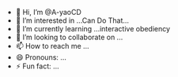 - 👋 Hi, I’m @A-yaoCD
- 👀 I’m interested in ...Can Do That...
- 🌱 I’m currently learning ...interactive obediency
- 💞️ I’m looking to collaborate on ...
- 📫 How to reach me ...
- 😄 Pronouns: ...
- ⚡ Fun fact: ...

<!---
A-yaoC/A-yaoC is a ✨ special ✨ repository because its `README.md` (this file) appears on your GitHub profile.
You can click the Preview link to take a look at your changes.
--->
